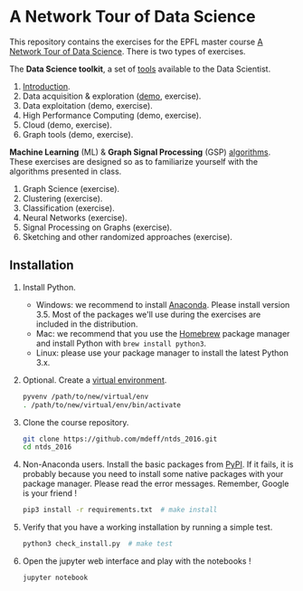 # A Network Tour of Data Science

This repository contains the exercises for the EPFL master course
[A Network Tour of Data Science][epfl]. There is two types of exercises.

[epfl]: http://edu.epfl.ch/coursebook/en/a-network-tour-of-data-science-EE-558

The **Data Science toolkit**, a set of [tools][toolkit] available to the Data
Scientist.

1. [Introduction][00_intro].
2. Data acquisition & exploration ([demo][01_demo], exercise). 
3. Data exploitation (demo, exercise).
4. High Performance Computing (demo, exercise).
5. Cloud (demo, exercise).
6. Graph tools (demo, exercise).

**Machine Learning** (ML) & **Graph Signal Processing** (GSP) [algorithms].
These exercises are designed so as to familiarize yourself with the algorithms
presented in class.

1. Graph Science (exercise).
2. Clustering (exercise).
3. Classification (exercise).
4. Neural Networks (exercise).
5. Signal Processing on Graphs (exercise).
6. Sketching and other randomized approaches (exercise).

[algorithms]: http://nbviewer.jupyter.org/github/mdeff/ntds_2016/tree/with_outputs/algorithms
[toolkit]:    http://nbviewer.jupyter.org/github/mdeff/ntds_2016/tree/with_outputs/toolkit
[00_intro]:   http://nbviewer.jupyter.org/github/mdeff/ntds_2016/blob/with_outputs/toolkit/00_introduction.ipynb
[01_demo]:    http://nbviewer.jupyter.org/github/mdeff/ntds_2016/blob/with_outputs/toolkit/01_demo_acquisition_exploration.ipynb

## Installation

1. Install Python.
	* Windows: we recommend to install [Anaconda]. Please install version 3.5.
	  Most of the packages we'll use during the exercises are included in the
	  distribution.
	* Mac: we recommend that you use the [Homebrew] package manager and install
	  Python with `brew install python3`.
	* Linux: please use your package manager to install the latest Python 3.x.

2. Optional. Create a [virtual environment][venv].
   ```sh
   pyvenv /path/to/new/virtual/env
   . /path/to/new/virtual/env/bin/activate
   ```

3. Clone the course repository.
   ```sh
   git clone https://github.com/mdeff/ntds_2016.git
   cd ntds_2016
   ```

4. Non-Anaconda users. Install the basic packages from [PyPI]. If it fails, it
   is probably because you need to install some native packages with your
   package manager. Please read the error messages. Remember, Google is your
   friend !
   ```sh
   pip3 install -r requirements.txt  # make install
   ```

5. Verify that you have a working installation by running a simple test.
   ```sh
   python3 check_install.py  # make test
   ```

6. Open the jupyter web interface and play with the notebooks !
   ```sh
   jupyter notebook
   ```

[Homebrew]: http://brew.sh
[Anaconda]: https://www.continuum.io/downloads#windows
[venv]: https://docs.python.org/3/library/venv.html
[PyPI]: https://pypi.python.org

